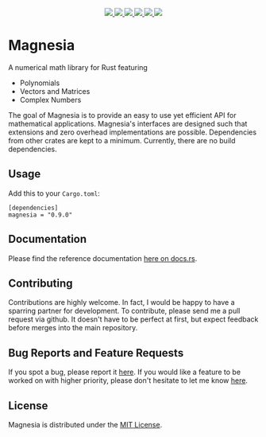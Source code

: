 <p align="center">
  <a href="https://github.com/ralphtandetzky/magnesia/actions">
    <img src="https://img.shields.io/github/actions/workflow/status/ralphtandetzky/magnesia/cargo_build_and_test.yml?branch=master" />
  </a>
  <a href="https://docs.rs/magnesia/latest/magnesia/">
    <img src="https://img.shields.io/docsrs/magnesia" />
  </a>
  <a href="https://crates.io/crates/magnesia">
    <img src="https://img.shields.io/crates/d/magnesia" />
  </a>
  <a href="https://choosealicense.com/licenses/mit/">
    <img src="https://img.shields.io/crates/l/magnesia" />
  </a>
  <a href="https://crates.io/crates/magnesia">
    <img src="https://img.shields.io/crates/v/magnesia" />
  </a>
  <a href="https://github.com/ralphtandetzky/magnesia/graphs/contributors">
    <img src="https://img.shields.io/github/contributors/ralphtandetzky/magnesia" />
  </a>
</p>

# Magnesia

A numerical math library for Rust featuring

* Polynomials
* Vectors and Matrices
* Complex Numbers

The goal of Magnesia is to provide an easy to use yet efficient API for mathematical applications. Magnesia's interfaces are designed such that extensions and zero overhead implementations are possible. Dependencies from other crates are kept to a minimum. Currently, there are no build dependencies.

## Usage

Add this to your `Cargo.toml`:
```text
[dependencies]
magnesia = "0.9.0"
```

## Documentation

Please find the reference documentation [here on docs.rs](https://docs.rs/magnesia/latest/magnesia/).

## Contributing

Contributions are highly welcome. In fact, I would be happy to have a sparring partner for development. To contribute, please send me a pull request via github. It doesn't have to be perfect at first, but expect feedback before merges into the main repository.

## Bug Reports and Feature Requests

If you spot a bug, please report it [here](https://github.com/ralphtandetzky/magnesia/issues). If you would like a feature to be worked on with higher priority, please don't hesitate to let me know [here](https://github.com/ralphtandetzky/magnesia/issues).

## License

Magnesia is distributed under the [MIT License](LICENSE.md).
